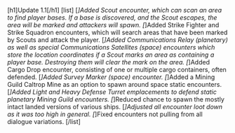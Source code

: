 [h1]Update 1.1[/h1]
[list]
[*]Added Scout encounter, which can scan an area to find player bases. If a base is discovered, and the Scout escapes, the area will be marked and attackers will spawn.
[*]Added Strike Fighter and Strike Squadron encounters, which will search areas that have been marked by Scouts and attack the player.
[*]Added Communications Relay (planetary) as well as special Communications Satellites (space) encounters which store the location coordinates if a Scout marks an area as containing a player base. Destroying them will clear the mark on the area.
[*]Added Cargo Drop encounter, consisting of one or multiple cargo containers, often defended.
[*]Added Survey Marker (space) encounter.
[*]Added a Mining Guild Caltrop Mine as an option to spawn around space static encounters.
[*]Added Light and Heavy Defense Turret emplacements to defend static planetary Mining Guild encounters.
[*]Reduced chance to spawn the mostly intact landed versions of various ships.
[*]Adjusted all encounter loot down as it was too high in general.
[*]Fixed encounters not pulling from all dialogue variations.
[/list]
